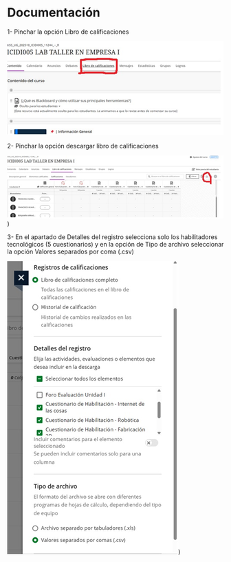 <h1> Documentación</h1>
 
1-	Pinchar la opción Libro de calificaciones

<p align="center">
  <a href="LeerArchivos/Imagenes/1.jpg" target="_blank">
    <img src="LeerArchivos/Imagenes/1.jpg" alt="Vista previa" width="600">
  </a>
</p>



2-	Pinchar la opción descargar libro de calificaciones


![Descripción alternativa](LeerArchivos/Imagenes/2.jpg))





3-	En el apartado de Detalles del registro selecciona solo los habilitadores tecnológicos (5 cuestionarios) y en la opción de Tipo de archivo seleccionar la opción Valores separados por coma (.csv)

![Descripción alternativa](LeerArchivos/Imagenes/3.jpg))
